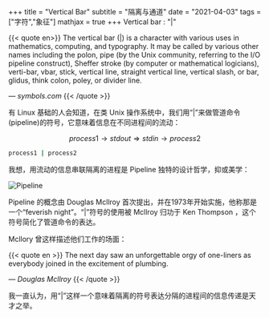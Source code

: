 +++
title = "Vertical Bar"
subtitle = "隔离与通道"
date = "2021-04-03"
tags = ["字符","象征"]
mathjax = true
+++
Vertical bar : "|"

<!--more-->

{{< quote en>}}
The vertical bar (|) is a character with various uses in mathematics, computing, and typography. It may be called by various other names including the polon, pipe (by the Unix community, referring to the I/O pipeline construct), Sheffer stroke (by computer or mathematical logicians), verti-bar, vbar, stick, vertical line, straight vertical line, vertical slash, or bar, glidus, think colon, poley, or divider line.

*— symbols.com*
{{< /quote >}}

有 Linux 基础的人会知道，在类 Unix 操作系统中，我们用“|”来做管道命令(pipeline)的符号，它意味着信息在不同进程间的流动：

$$process1 \rightarrow stdout \Rightarrow stdin \rightarrow process2 $$

```bash
process1 | process2
```

我想，用流动的信息串联隔离的进程是 Pipeline 独特的设计哲学，抑或美学：

![Pipeline](https://cdn.jsdelivr.net/gh/blleng/images@master/upload/Pipeline.svg "from Wikipedia")

Pipeline 的概念由 Douglas Mcllroy 首次提出，并在1973年开始实施，他称那是一个“feverish night”。“|”符号的使用被 Mcllroy 归功于 Ken Thompson ，这个符号简化了管道命令的表达。

Mcllory 曾这样描述他们工作的场面：

{{< quote en >}}
The next day saw an unforgettable orgy of one-liners as everybody joined in the excitement of plumbing.

*— Douglas Mcllroy*
{{< /quote >}}

我一直认为，用“|”这样一个意味着隔离的符号表达分隔的进程间的信息传递是天才之举。